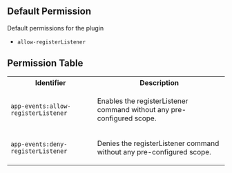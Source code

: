 ## Default Permission

Default permissions for the plugin

- `allow-registerListener`

## Permission Table

<table>
<tr>
<th>Identifier</th>
<th>Description</th>
</tr>


<tr>
<td>

`app-events:allow-registerListener`

</td>
<td>

Enables the registerListener command without any pre-configured scope.

</td>
</tr>

<tr>
<td>

`app-events:deny-registerListener`

</td>
<td>

Denies the registerListener command without any pre-configured scope.

</td>
</tr>
</table>
